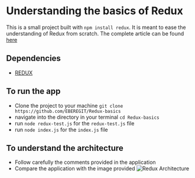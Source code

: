 # Understanding the basics of Redux
This is a small project built with `npm install redux`. It is meant to ease the understanding of Redux from scratch. The complete article can be found [here]()

## Dependencies
* [REDUX](https://redux.js.org/)

## To run the app
* Clone the project to your machine ``git clone https://github.com/EBEREGIT/Redux-basics``
* navigate into the directory in your terminal ``cd Redux-basics``
* run ``node redux-test.js`` for the ``redux-test.js`` file
* run ``node index.js`` for the ``index.js`` file


## To understand the architecture
* Follow carefully the comments provided in the application
* Compare the application with the image provided 
![Redux Architecture](https://dev-to-uploads.s3.amazonaws.com/i/vn2pa0p6kxu5vfgjbpad.png)
